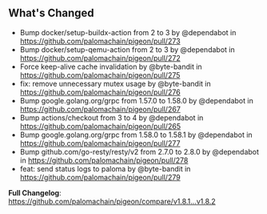## What's Changed
* Bump docker/setup-buildx-action from 2 to 3 by @dependabot in https://github.com/palomachain/pigeon/pull/273
* Bump docker/setup-qemu-action from 2 to 3 by @dependabot in https://github.com/palomachain/pigeon/pull/272
* Force keep-alive cache invalidation by @byte-bandit in https://github.com/palomachain/pigeon/pull/275
* fix: remove unnecessary mutex usage by @byte-bandit in https://github.com/palomachain/pigeon/pull/276
* Bump google.golang.org/grpc from 1.57.0 to 1.58.0 by @dependabot in https://github.com/palomachain/pigeon/pull/267
* Bump actions/checkout from 3 to 4 by @dependabot in https://github.com/palomachain/pigeon/pull/265
* Bump google.golang.org/grpc from 1.58.0 to 1.58.1 by @dependabot in https://github.com/palomachain/pigeon/pull/277
* Bump github.com/go-resty/resty/v2 from 2.7.0 to 2.8.0 by @dependabot in https://github.com/palomachain/pigeon/pull/278
* feat: send status logs to paloma by @byte-bandit in https://github.com/palomachain/pigeon/pull/279


**Full Changelog**: https://github.com/palomachain/pigeon/compare/v1.8.1...v1.8.2
